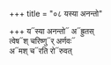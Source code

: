 +++
title = "०८ यस्या अनन्तो"

+++
य᳓स्या अनन्तो᳓ अ᳓ह्रुतस्  
त्वेष᳓श् चरिष्णु᳓र् अर्णवः᳓  
अ᳓मश् च᳓रति रो᳓रुवत्